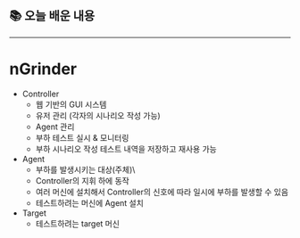 ## 📚 오늘 배운 내용

---

# nGrinder

- Controller
    - 웹 기반의 GUI 시스템
    - 유저 관리 (각자의 시나리오 작성 가능)
    - Agent 관리
    - 부하 테스트 실시 & 모니터링
    - 부하 시나리오 작성 테스트 내역을 저장하고 재사용 가능
- Agent
    - 부하를 발생시키는 대상(주체)\
    - Controller의 지휘 하에 동작
    - 여러 머신에 설치해서 Controller의 신호에 따라 일시에 부하를 발생할 수 있음
    - 테스트하려는 머신에 Agent 설치
- Target
    - 테스트하려는 target 머신